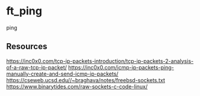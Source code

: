 # ft_ping
ping

## Resources
https://inc0x0.com/tcp-ip-packets-introduction/tcp-ip-packets-2-analysis-of-a-raw-tcp-ip-packet/
https://inc0x0.com/icmp-ip-packets-ping-manually-create-and-send-icmp-ip-packets/
https://cseweb.ucsd.edu//~braghava/notes/freebsd-sockets.txt
https://www.binarytides.com/raw-sockets-c-code-linux/

